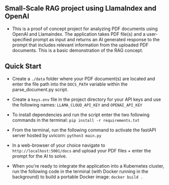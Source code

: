 ## Small-Scale RAG project using LlamaIndex and OpenAI

- This is a proof of concept project for analyzing PDF documents using OpenAI and Llamaindex. 
The application takes PDF file(s) and a user-specified prompt as input and returns an AI generated 
response to the prompt that includes relevant information from the uploaded PDF documents. This is a basic
demonstration of the RAG concept. 

## Quick Start

- Create a `./data` folder where your PDF document(s) are located and enter the file
  path into the `DOCS_PATH` variable within the parse_document.py script.

- Create a `keys.env` file in the project directory for your API keys and use the following 
names: `LLAMA_CLOUD_API_KEY` and `OPENAI_API_KEY`

- To install dependencies and run the script enter the two following commands in the terminal:
`pip install -r requirements.txt`

- From the terminal, run the following command to activate the fastAPI server hosted by uvicorn: `python3 main.py`

- In a web-browser of your choice navigate to `http://localhost:5001/docs` and upload your PDF files + enter the
prompt for the AI to solve.

- When you're ready to integrate the application into a Kubernetes cluster, run the following code in the terminal 
(with Docker running in the background) to build a portable Docker image: `docker build .`
